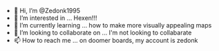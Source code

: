 - 👋 Hi, I’m @Zedonk1995
- 👀 I’m interested in ... Hexen!!!
- 🌱 I’m currently learning ... how to make more visually appealing maps
- 💞️ I’m looking to collaborate on ... I'm not looking to collabarate
- 📫 How to reach me ... on doomer boards, my account is zedonk

<!---
Zedonk1995/Zedonk1995 is a ✨ special ✨ repository because its `README.md` (this file) appears on your GitHub profile.
You can click the Preview link to take a look at your changes.
--->
